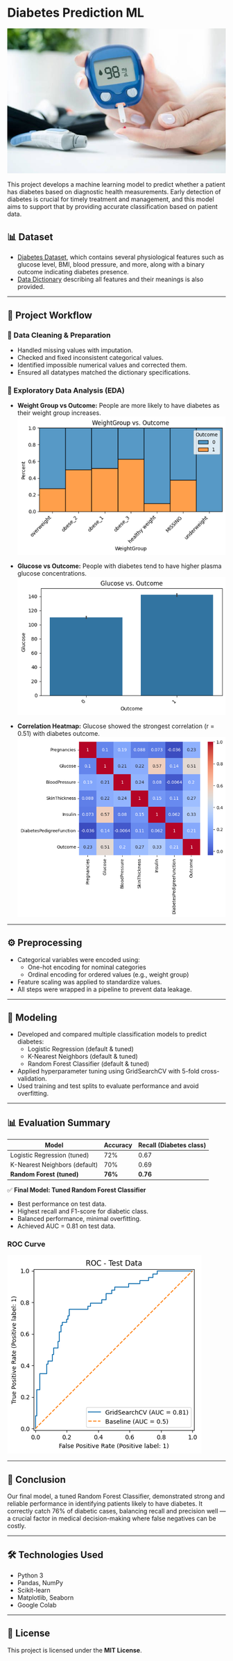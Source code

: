 # Diabetes Prediction ML

![Diabetes Banner](images/diabetes_bg.jpg)

This project develops a machine learning model to predict whether a patient has diabetes based on diagnostic health measurements. Early detection of diabetes is crucial for timely treatment and management, and this model aims to support that by providing accurate classification based on patient data.

## 📊 Dataset

- [Diabetes Dataset](https://drive.google.com/file/d/1rf9WR1RLC3ynMYybAp_p70JgwdcajDhq/view?usp=sharing), which contains several physiological features such as glucose level, BMI, blood pressure, and more, along with a binary outcome indicating diabetes presence.  
- [Data Dictionary](https://docs.google.com/document/d/1QNZHliysHgTINXNo-IUZHDhzKnpI7mfia4gaKJ-97tg/edit?tab=t.0) describing all features and their meanings is also provided.

---

## 📌 Project Workflow

### 🔹 Data Cleaning & Preparation
- Handled missing values with imputation.
- Checked and fixed inconsistent categorical values.
- Identified impossible numerical values and corrected them.
- Ensured all datatypes matched the dictionary specifications.

### 🔹 Exploratory Data Analysis (EDA)
- **Weight Group vs Outcome:** People are more likely to have diabetes as their weight group increases.
  ![WeightGroup Vs Outcome](images/WeightGroupVsOutcome.png)

- **Glucose vs Outcome:** People with diabetes tend to have higher plasma glucose concentrations.
  ![Glucose Vs Outcome](images/GlucoseVsOutcome.png)

- **Correlation Heatmap:** Glucose showed the strongest correlation (r = 0.51) with diabetes outcome.
  ![Correlation Heatmap](images/heatmap.png)

---

## ⚙️ Preprocessing

- Categorical variables were encoded using:
  - One-hot encoding for nominal categories
  - Ordinal encoding for ordered values (e.g., weight group)
- Feature scaling was applied to standardize values.
- All steps were wrapped in a pipeline to prevent data leakage.

---

## 🤖 Modeling
- Developed and compared multiple classification models to predict diabetes:
  - Logistic Regression (default & tuned)
  - K-Nearest Neighbors (default & tuned)
  - Random Forest Classifier (default & tuned)
- Applied hyperparameter tuning using GridSearchCV with 5-fold cross-validation.
- Used training and test splits to evaluate performance and avoid overfitting.

---

## 📊 Evaluation Summary

| Model                         | Accuracy | Recall (Diabetes class) |
|-------------------------------|----------|--------------------------|
| Logistic Regression (tuned)   | 72%      | 0.67                     |
| K-Nearest Neighbors (default) | 70%      | 0.69                     |
| **Random Forest (tuned)**     | **76%**  | **0.76**                 |


✅ **Final Model: Tuned Random Forest Classifier**

- Best performance on test data.
- Highest recall and F1-score for diabetic class.
- Balanced performance, minimal overfitting.
- Achieved AUC = 0.81 on test data.

### ROC Curve

![ROC](images/ROC.png)

---

## 🏁 Conclusion

Our final model, a tuned Random Forest Classifier, demonstrated strong and reliable performance in identifying patients likely to have diabetes. It correctly catch 76% of diabetic cases, balancing recall and precision well — a crucial factor in medical decision-making where false negatives can be costly.

---

## 🛠️ Technologies Used

- Python 3  
- Pandas, NumPy  
- Scikit-learn  
- Matplotlib, Seaborn  
- Google Colab

---

## 📄 License

This project is licensed under the **MIT License**.
